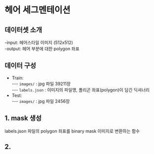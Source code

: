 # 헤어 세그멘테이션

## 데이터셋 소개


 -input: 헤어스타일 이미지 (512x512)  
 -output: 헤어 부분에 대한 polygon 좌표
 
 ## 데이터 구성
 - Train:  
  --- `images/` : jpg 파일 39211장  
  --- `labels.json` : 이미지의 파일명, 폴리곤 좌표(polygon)이 담긴 딕셔너리
 - Test:   
  --- `images/` : jpg 파일 2456장


 
 ## 1. mask 생성
 
 labels.json 파일의 polygon 좌표를 binary mask 이미지로 변환하는 함수  
 
 ## 2.
 
 
